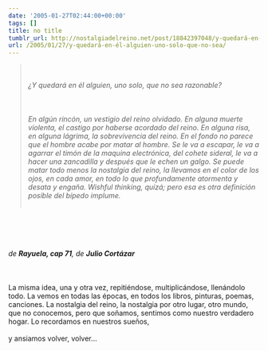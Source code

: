 ```yaml
---
date: '2005-01-27T02:44:00+00:00'
tags: []
title: no title
tumblr_url: http://nostalgiadelreino.net/post/18842397048/y-quedará-en-él-alguien-uno-solo-que-no-sea
url: /2005/01/27/y-quedará-en-él-alguien-uno-solo-que-no-sea/
---
```


<p><em><blockquote><br/><br/>¿Y quedará en él alguien, uno solo, que no sea razonable?<br/><br/><br/><br/>En algún rincón, un vestigio del reino olvidado. En alguna muerte violenta, el castigo por haberse acordado del reino. En alguna risa, en alguna lágrima, la sobrevivencia del reino. En el fondo no parece que el hombre acabe por matar al hombre. Se le va a escapar, le va a agarrar el timón de la maquina electrónica, del cohete sideral, le va a hacer una zancadilla y después que le echen un galgo. Se puede matar todo menos la nostalgia del reino, la llevamos en el color de los ojos, en cada amor, en todo lo que profundamente atormenta y desata y engaña. Wishful thinking, quizá; pero esa es otra definición posible del bípedo implume.<br/><br/></blockquote></em><br/><br/><br/><br/><em>de <strong>Rayuela, cap 71</strong>, de <strong>Julio Cortázar</strong></em><br/><br/><br/><br/>La misma idea, una y otra vez, repitiéndose, multiplicándose, llenándolo todo. La vemos en todas las épocas, en todos los libros, pinturas, poemas, canciones. La nostalgia del reino, la nostalgia por otro lugar, otro mundo, que no conocemos, pero que soñamos, sentimos como nuestro verdadero hogar. Lo recordamos en nuestros sueños, <br/><br/>y ansiamos volver, volver&hellip;</p><div class="blogger-post-footer"><img width="1" height="1" src="https://blogger.googleusercontent.com/tracker/1180118427259117074-953751192378233?l=nostalgiadelreino.blogspot.com" alt=""/></div>
